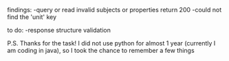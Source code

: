 findings:
-query or read invalid subjects or properties return 200
-could not find the 'unit' key

to do:
-response structure validation

P.S. Thanks for the task! I did not use python for almost 1 year (currently I am coding
in java), so I took the chance to remember a few things
